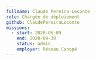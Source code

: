 ```yaml
---
fullname: Claude Pereira-Leconte
role: Chargée de déploiement
github: ClaudePereiraLeconte
missions:
  - start: 2020-06-09
    end: 2020-09-30
    status: admin
    employer: Réseau Canopé
---
```

